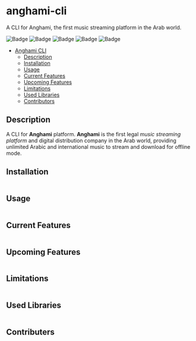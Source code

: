 # anghami-cli

A CLI for Anghami, the first music streaming platform in the Arab world.

![Badge](https://img.shields.io/badge/Python-3776AB?style=for-the-badge&logo=python&logoColor=white)
![Badge](https://img.shields.io/github/repo-size/Abdelrahman0W/anghami-cli?style=for-the-badge)
![Badge](https://img.shields.io/github/last-commit/Abdelrahman0W/anghami-cli?style=for-the-badge)
![Badge](https://img.shields.io/github/contributors/Abdelrahman0W/anghami-cli?style=for-the-badge)
![Badge](https://img.shields.io/github/all-contributors/Abdelrahman0W/anghami-cli?style=for-the-badge)

- [Anghami CLI](#anghami-cli)
  - [Description](#description)
  - [Installation](#installation)
  - [Usage](#usage)
  - [Current Features](#current-features)
  - [Upcoming Features](#upcoming-features)
  - [Limitations](#limitations)
  - [Used Libraries](#used-libraries)
  - [Contributors](#contributors)

## Description

A CLI for **Anghami** platform. **Anghami** is the first legal *music streaming platform* and digital distribution company in the Arab world, providing unlimited Arabic and international music to stream and download for offline mode.

## Installation

```
```

## Usage

```
```

## Current Features

```
```

## Upcoming Features

```
```

## Limitations

```
```

## Used Libraries

```
```

## Contributers

```
```

